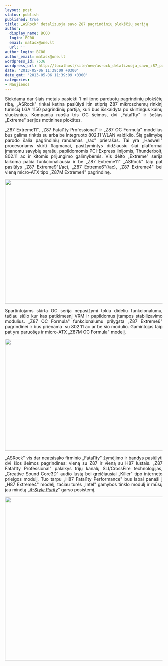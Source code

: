 ```yaml
---
layout: post
status: publish
published: true
title: „ASRock" detalizuoja savo Z87 pagrindinių plokščių seriją
author:
  display_name: BC00
  login: BC00
  email: matasx@one.lt
  url: ''
author_login: BC00
author_email: matasx@one.lt
wordpress_id: 7536
wordpress_url: http://localhost/site/new/asrock_detalizuoja_savo_z87_pagrindiniu_ploksciu_serija/
date: '2013-05-06 11:39:09 +0300'
date_gmt: '2013-05-06 11:39:09 +0300'
categories:
- Naujienos
---
```

<p style="text-align: justify;">
	Siekdama dar &scaron;iais metais pasiekti 1 milijono parduotų pagrindinių plok&scaron;čių ribą, &bdquo;ASRock&quot; rinkai ketina pasiūlyti itin stiprią Z87 mikroschemų rinkinį turinčią LGA 1150 pagrindinių partiją, kuri bus i&scaron;skaidyta po skirtingus kainų sluoksnius. Kompanija ruo&scaron;ia tris OC &scaron;eimos, dvi &bdquo;Fatal1ty&quot; ir &scaron;e&scaron;ias &bdquo;Extreme&quot; serijos motinines plok&scaron;tes.</p>
<p style="text-align: justify;">
	&bdquo;Z87 Extreme11&quot;, &bdquo;Z87 Fatal1ty Professional&quot; ir &bdquo;Z87 OC Formula&quot; modelius bus galima rinktis su arba be integruoto 802.11 WLAN valdiklio. &Scaron;ią galimybę parodo &scaron;alia pagrindinių randamas &bdquo;/ac&quot; priera&scaron;as. Tai yra &bdquo;Haswell&quot; procesoriams skirti flagmanai, pasižymintys didžiausiu &scaron;iai platformai įmanomu savybių sąra&scaron;u, papildomomis PCI-Express linijomis, Thunderbolt, 802.11 ac ir kitomis prijungimo galimybėmis. Vis dėlto &bdquo;Extreme&quot; serija laikoma pačia funkcionaliausia ir be &bdquo;Z87 Extreme11&quot; &bdquo;ASRock&quot; taip pat pasiūlys &bdquo;Z87 Extreme9&quot;(/ac), &bdquo;Z87 Extreme6&quot;(/ac), &bdquo;Z87 Extreme4&quot; bei vieną micro-ATX tipo &bdquo;Z87M Extreme4&quot; pagrindinę.</p>
<p style="text-align: justify;">
	<img alt="" src="http://technews.lt/userfiles/Z87Extreme.jpg" style="width: 520px; height: 398px;" /></p>
<p style="text-align: justify;">
	Spartintojams skirta OC serija nepasižymi tokiu dideliu funkcionalumu, tačiau siūlo kur kas patikimesnį VRM ir papildomus įtampos stabilizavimo modulius. &bdquo;Z87 OC Formula&quot; funkcionalumu prilygsta &bdquo;Z87 Extreme6&quot; pagrindinei ir bus prienama&nbsp; su 802.11 ac ar be &scaron;io modulio. Gamintojas taip pat yra paruo&scaron;ęs ir micro-ATX &bdquo;Z87M OC Formula&quot; modelį.</p>
<p style="text-align: justify;">
	<img alt="" src="http://technews.lt/userfiles/Z87OCformula.jpg" style="width: 520px; height: 358px;" /></p>
<p style="text-align: justify;">
	&bdquo;ASRock&quot; vis dar neatsisako firminio &bdquo;Fatal1ty&quot; žymėjimo ir bandys pasiūlyti dvi &scaron;ios &scaron;eimos pagrindines: vieną su Z87 ir vieną su H87 lustais. &bdquo;Z87 Fatal1ty Professional&quot; palaikys trijų kanalų SLI/CrossFire technologijas, &bdquo;Creative Sound Core3D&quot; audio lustą bei greičiausiai &bdquo;Killer&quot; tipo interneto prieigos modulį. Tuo tarpu &bdquo;H87 Fatal1ty Performance&quot; bus labai pana&scaron;i į &bdquo;H87 Extreme4&quot; modelį, tačiau turės &bdquo;Intel&quot; gamybos tinklo modulį ir mūsų jau minėtą &bdquo;<a href="http://www.technews.lt/naujiena/n/a/pristatydama_astyle_purity_sound_asrock_zada_perversma_integruoto_garso_sferoje.html"><em>A-Style Purity</em></a>&quot; garso posistemį.</p>
<p style="text-align: justify;">
	<img alt="" src="http://technews.lt/userfiles/Z87fatal1ty.jpg" style="width: 520px; height: 524px;" /></p>

